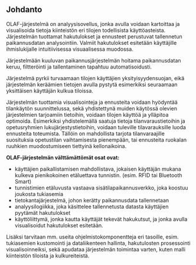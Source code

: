 ## Johdanto


OLAF-järjestelmä on analyysisovellus, jonka avulla voidaan kartoittaa ja visualisoida tietoja kiinteistön eri tilojen todellisista käyttöasteista. Järjestelmän tuottamat hakutulokset ja ennusteet perustuvat tallennetun paikannusdatan analysointiin. Valmiit hakutulokset esitetään käyttäjille ihmislukijalle intuitiivisessa visuaalisessa muodossa.

Järjestelmään kuuluvan paikannusjärjestelmän hoitama paikannusdatan keruu, filtteröinti ja tallentaminen tapahtuu automatisoidusti.

Järjestelmä pyrkii turvaamaan tilojen käyttäjien yksityisyydensuojan, eikä järjestelmän keräämien tietojen avulla pystytä esimerkiksi seuraamaan yksittäisen käyttäjän kulkua tiloissa.

Järjestelmän tuottamia visualisointeja ja ennusteita voidaan hyödyntää tilankäytön suunnittelussa, sekä yhdistettynä muiden käytössä olevien järjestelmien tarjoamiin tietoihin, voidaan tilojen käyttöä ja ylläpitoa optimoida.
Esimerkiksi yhdistelemällä saatuja tietoja tilanvaraustietoihin ja opetusryhmien lukujärjestystietoihin, voidaan tuleville tilavarauksille luoda ennusteita toteumista. Tällöin on mahdollista tarjota tilanvaraajille suosituksia opetustilan vaihtamisesta pienempään, tai ennusteita ruokalan ruuhkien muodostumiseen tiettyinä kellonaikoina.

**OLAF-järjestelmän välttämättömät osat ovat:**
- käyttäjien paikallistamisen mahdollistava, jokaisen käyttäjän mukana kulkeva pienikokoinen etäluettava tunnistin. (esim. RFID tai Bluetooth Smart)
- tunnistimien etäluvusta vastaava sisätilapaikannusverkko, joka koostuu joukosta tukiasemia
- tietokantajärjestelmä, johon kerätty paikannusdata tallennetaan
- analyysilogiikka, joka käsittelee tallennetusta datasta käyttäjien pyytämät hakutulokset
- käyttöliittymä, jonka kautta käyttäjät tekevät hakukutsut, ja jonka avulla visualisoidut hakutulokset esitetään.

Lisäksi tarvitaan mm. useita ohjelmistokomponentteja eri tasoille, esim. tukiasemien kustomointi ja dataliikenteen hallinta, hakutulosten prosessointi visualisoinneiksi, sekä apudataa järjestelmän toimintaa varten, kuten malli kiinteistön tiloista ja kulkureiteistä.